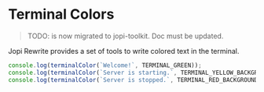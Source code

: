 # Terminal Colors

> TODO: is now migrated to jopi-toolkit. Doc must be updated.

Jopi Rewrite provides a set of tools to write colored text in the terminal.

```typescript title="Writing colored text in the terminal"
console.log(terminalColor(`Welcome!`, TERMINAL_GREEN));
console.log(terminalColor(`Server is starting.`, TERMINAL_YELLOW_BACKGROUND));
console.log(terminalColor(`Server is stopped.`, TERMINAL_RED_BACKGROUND));
```